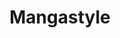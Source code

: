 ---
layout: page
title: "Mangastyle"
site-link: "https://mangastyle.lol"
github-link: "https://github.com/calvinh99/mangastyle"
brief: "An art platform for manga-style artists."
---